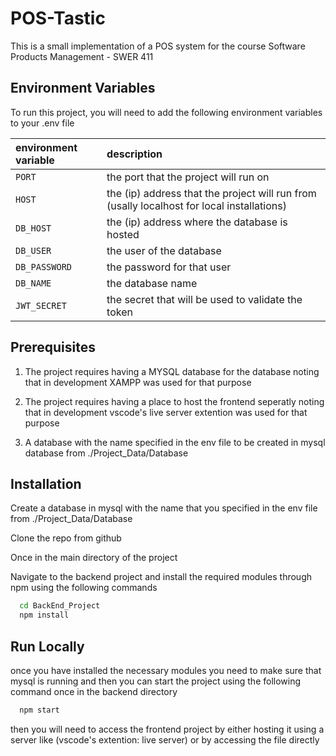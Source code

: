 
# POS-Tastic

This is a small implementation of a POS system for the course Software Products Management - SWER 411

## Environment Variables

To run this project, you will need to add the following environment variables to your .env file

| **environment variable** | **description**                                                                            |
| :----------------------- | :----------------------------------------------------------------------------------------- |
| `PORT`                   | the port that the project will run on                                                      |
| `HOST`                   | the (ip) address that the project will run from (usally localhost for local installations) |
| `DB_HOST`                | the (ip) address where the database is hosted                                              |
| `DB_USER`                | the user of the database                                                                   |
| `DB_PASSWORD`            | the password for that user                                                                 |
| `DB_NAME`                | the database name                                                                          |
| `JWT_SECRET`             | the secret that will be used to validate the token                                         |

## Prerequisites

1. The project requires having a MYSQL database for the database noting that in development XAMPP was used for that purpose

2. The project requires having a place to host the frontend seperatly noting that in development vscode's live server extention was used for that purpose

3. A database with the name specified in the env file to be created in mysql database  from ./Project_Data/Database

## Installation

Create a database in mysql with the name that you specified in the env file  from ./Project_Data/Database

Clone the repo from github

Once in the main directory of the project

Navigate to the backend project and install the required modules through npm using the following commands

```bash
  cd BackEnd_Project
  npm install
```

## Run Locally

once you have installed the necessary modules you need to make sure that mysql is running and then you can start the project using the following command once in the backend directory

```bash
  npm start
```

then you will need to access the frontend project by either hosting it using a server like (vscode's extention: live server) or by accessing the file directly
